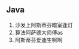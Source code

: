 ## Java
1. 沙发上阿斯蒂芬暗室逢灯
2. 算法阿萨德大师傅as
3.  阿斯蒂芬爱迪生啊啊

<!--stackedit_data:
eyJoaXN0b3J5IjpbMzE3MTUxMzg0XX0=
-->